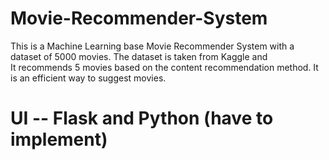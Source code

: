   # Movie-Recommender-System
This is a Machine Learning base Movie Recommender System with a dataset of 5000 movies. The dataset is taken from Kaggle and   
It recommends 5 movies based on the content recommendation method. It is an efficient way to suggest movies.
  
# UI -- Flask and Python (have to implement)
  
